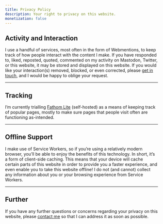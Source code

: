 ```yaml
---
title: Privacy Policy
description: Your right to privacy on this website.
monetization: false
---
```


## Activity and Interaction

I use a handful of services, most often in the form of Webmentions, to keep track of how people interact with the content I make. If you have responded to, liked, reposted, quoted, commented on my activity on Mastodon, Twitter, or this website, it may be stored and displayed on this website. If you would like your interaction(s) removed, blocked, or even corrected, please [get in touch](/about/#contact), and I would be happy to oblige your request.

--------

## Tracking

I’m currently trialling [Fathom Lite](https://usefathom.com/) (self-hosted) as a means of keeping track of popular pages, mostly to make sure pages that people visit often are functioning as-intended.

--------

## Offline Support

I make use of Service Workers, so if you’re using a relatively modern browser, you’ll be able to enjoy the benefits of this technology. In short, it’s a form of client-side caching. This means that your device will cache certain parts of this website in order to provide you a faster experience, and even enable you to take this website offline! I do not (and cannot) collect any information about you or your browsing experience from Service Workers.

--------

## Further

If you have any further questions or concerns regarding your privacy on this website, please [contact me](/about/#contact) so that I can address it as soon as possible.
